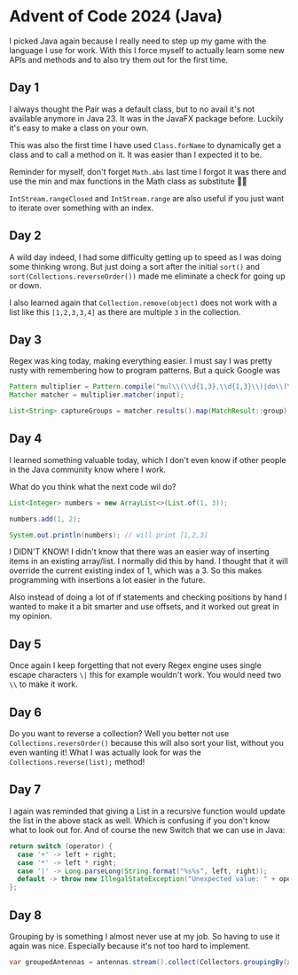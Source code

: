 # Advent of Code 2024 (Java)

I picked Java again because I really need to step up my game with the language I use for work. With this I force myself to
actually learn some new APIs and methods and to also try them out for the first time.

## Day 1

I always thought the Pair was a default class, but to no avail it's not available anymore in Java 23. It was in the JavaFX package
before. Luckily it's easy to make a class on your own.

This was also the first time I have used `Class.forName` to dynamically get a class and to call a method on it. It was easier than
I expected it to be.

Reminder for myself, don't forget `Math.abs` last time I forgot it was there and use the min and max functions in the Math class
as substitute 🤦🏻

`IntStream.rangeClosed` and `IntStream.range` are also useful if you just want to iterate over something with an index.

## Day 2

A wild day indeed, I had some difficulty getting up to speed as I was doing some thinking wrong. But just doing a sort after the
initial `sort()` and `sort(Collections.reverseOrder())` made me eliminate a check for going up or down.

I also learned again that `Collection.remove(object)` does not work with a list like this `[1,2,3,3,4]` as there are multiple `3`
in the collection.

## Day 3

Regex was king today, making everything easier. I must say I was pretty rusty with remembering how to program patterns. But a
quick Google was

```java
Pattern multiplier = Pattern.compile("mul\\(\\d{1,3},\\d{1,3}\\)|do\\(\\)|don't\\(\\)");
Matcher matcher = multiplier.matcher(input);

List<String> captureGroups = matcher.results().map(MatchResult::group).toList();
```

## Day 4

I learned something valuable today, which I don't even know if other people in the Java community know where I work.

What do you think what the next code wil do?

```java
List<Integer> numbers = new ArrayList<>(List.of(1, 3));

numbers.add(1, 2);

System.out.println(numbers); // will print [1,2,3]
```

I DIDN'T KNOW! I didn't know that there was an easier way of inserting items in an existing array/list. I normally did this by
hand.
I thought that it will override the current existing index of 1, which was a 3. So this makes programming with insertions a lot
easier in the future.

Also instead of doing a lot of if statements and checking positions by hand I wanted to make it a bit smarter and use offsets, and
it worked out great in my
opinion.

## Day 5

Once again I keep forgetting that not every Regex engine uses single escape characters `\|` this for example wouldn't work. You
would need two `\\` to make it
work.

## Day 6

Do you want to reverse a collection? Well you better not use `Collections.reversOrder()` because this will also sort your list,
without you even wanting it!
What I was actually look for was the `Collections.reverse(list);` method!

## Day 7

I again was reminded that giving a List in a recursive function would update the list in the above stack as well. Which is
confusing if you don't know what to look out for.
And of course the new Switch that we can use in Java:
```java
return switch (operator) {
  case '+' -> left + right;
  case '*' -> left * right;
  case '|' -> Long.parseLong(String.format("%s%s", left, right));
  default -> throw new IllegalStateException("Unexpected value: " + operator);
};
```

## Day 8
Grouping by is something I almost never use at my job. So having to use it again was nice. Especially because it's not too hard to implement.

```java
var groupedAntennas = antennas.stream().collect(Collectors.groupingBy(x -> x.left));
```